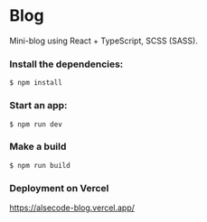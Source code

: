 ### <h1>Blog</h1>
Mini-blog using React + TypeScript, SCSS (SASS).

### Install the dependencies:
```
$ npm install
```
### Start an app:
```
$ npm run dev
```
### Make a build
```
$ npm run build
```

### Deployment on Vercel
https://alsecode-blog.vercel.app/
